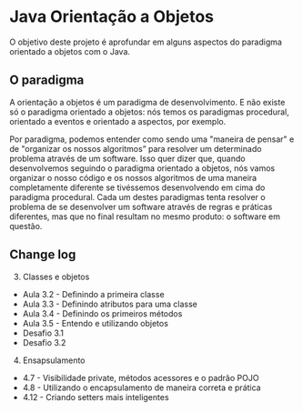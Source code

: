 
# Java Orientação a Objetos

O objetivo deste projeto é aprofundar em alguns aspectos do paradigma orientado a objetos com o Java.



## O paradigma
A orientação a objetos é um paradigma de desenvolvimento. E não existe só o paradigma orientado a objetos: nós temos os paradigmas procedural, orientado a eventos e orientado a aspectos, por exemplo.

Por paradigma, podemos entender como sendo uma "maneira de pensar" e de "organizar os nossos algoritmos” para resolver um determinado problema através de um software. Isso quer dizer que, quando desenvolvemos seguindo o paradigma orientado a objetos, nós vamos organizar o nosso código e os nossos algoritmos de uma maneira completamente diferente se tivéssemos desenvolvendo em cima do paradigma procedural. Cada um destes paradigmas tenta resolver o problema de se desenvolver um software através de regras e práticas diferentes, mas que no final resultam no mesmo produto: o software em questão.



## Change log
3. Classes e objetos
  - Aula 3.2 - Definindo a primeira classe
  - Aula 3.3 - Definindo atributos para uma classe
  - Aula 3.4 - Definindo os primeiros métodos
  - Aula 3.5 - Entendo e utilizando objetos
  - Desafio 3.1
  - Desafio 3.2

4. Ensapsulamento
  - 4.7 - Visibilidade private, métodos acessores e o padrão POJO
  - 4.8 - Utilizando o encapsulamento de maneira correta e prática
  - 4.12 - Criando setters mais inteligentes
